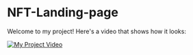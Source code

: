 # NFT-Landing-page 
Welcome to my project! Here's a video that shows how it looks:

[![My Project Video](https://img.youtube.com/vi/CGbyxpizcXE/0.jpg)](https://youtu.be/CGbyxpizcXE)

